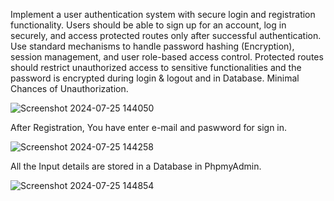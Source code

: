 

Implement a user authentication system with secure login and registration functionality. Users should be able to sign up for an account, log in securely, and access protected routes only after successful authentication. Use standard mechanisms to handle password hashing (Encryption), session management, and user role-based access control. Protected routes should restrict unauthorized access to sensitive functionalities and the password is encrypted during login & logout and in Database. Minimal Chances of Unauthorization.

![Screenshot 2024-07-25 144050](https://github.com/user-attachments/assets/2e541b17-905a-4506-bf5e-25fc11217e1a)

After Registration, You have enter e-mail and paswword for sign in.

![Screenshot 2024-07-25 144258](https://github.com/user-attachments/assets/8f4aefce-20ba-455c-a282-4b2ca381709a)

All the Input details are stored in a Database in PhpmyAdmin.

![Screenshot 2024-07-25 144854](https://github.com/user-attachments/assets/0822e34b-f3c5-4d27-bdb5-352174c1daa1)
